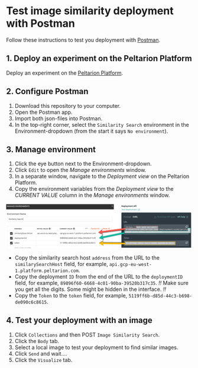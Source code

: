 # Test image similarity deployment with Postman

Follow these instructions to test you deployment with 
[Postman](https://www.postman.com/).

## 1. Deploy an experiment on the Peltarion Platform

Deploy an experiment on the [Peltarion Platform](https://platform.peltarion.com/).

## 2. Configure Postman
1. Download this repository to your computer.
2. Open the Postman app.
3. Import both json-files into Postman.
4. In the top-right corner, select the `Similarity Search` environment in the Environment-dropdown (from the start it says `No environment`).

## 3. Manage environment
1. Click the eye button next to the Environment-dropdown.
2. Click `Edit` to open the _Manage environments_ window.
3. In a separate window, navigate to the _Deployment view_ on the Peltarion Platform.
4. Copy the environment variables from the _Deployment view_ to the _CURRENT VALUE_ column in the _Manage environments_ window. 

![Environment Variables](EnvironmentVariables_PA1.png) 

- Copy the similarity search host `address` from the URL to the `similarySearchHost` field, for example, `api.gcp-eu-west-1.platform.peltarion.com`.
- Copy the deployment `ID` from the end of the URL to the `deploymentID` field, for example, `89896f60-6668-4c01-90ba-39520b317c35`. *!!* Make sure you get all the digits. Some might be hidden in the interface. *!!*
- Copy the `Token` to the `token` field, for example, `5119ff6b-d85d-44c3-b698-de090c6c8615`.

## 4. Test your deployment with an image
1. Click `Collections` and then POST `Image Similarity Search`.
2. Click the `Body` tab.
3. Select a local image to test your deployment to find similar images.
4. Click `Send` and wait....
5. Click the `Visualize` tab.